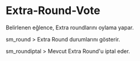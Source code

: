 # Extra-Round-Vote
Belirlenen eğlence, Extra roundlarını oylama yapar.

sm_round > Extra Round durumlarını gösterir.

sm_roundiptal > Mevcut Extra Round'u iptal eder.
